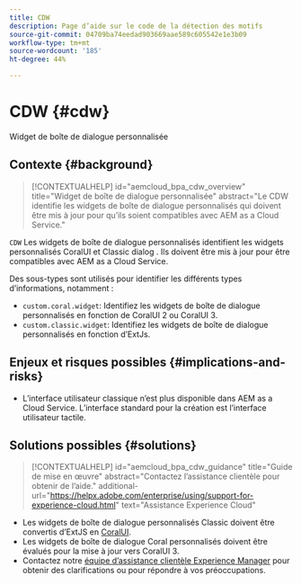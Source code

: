 ```yaml
---
title: CDW
description: Page d’aide sur le code de la détection des motifs
source-git-commit: 04709ba74eedad903669aae589c605542e1e3b09
workflow-type: tm+mt
source-wordcount: '185'
ht-degree: 44%

---
```


# CDW {#cdw}

Widget de boîte de dialogue personnalisée

## Contexte {#background}

>[!CONTEXTUALHELP]
>id="aemcloud_bpa_cdw_overview"
>title="Widget de boîte de dialogue personnalisée"
>abstract="Le CDW identifie les widgets de boîte de dialogue personnalisés qui doivent être mis à jour pour qu’ils soient compatibles avec AEM as a Cloud Service."

`CDW`  Les widgets de boîte de dialogue personnalisés identifient les widgets personnalisés CoralUI et Classic dialog . Ils doivent être mis à jour pour être compatibles avec AEM as a Cloud Service.

Des sous-types sont utilisés pour identifier les différents types d’informations, notamment :

* `custom.coral.widget`: Identifiez les widgets de boîte de dialogue personnalisés en fonction de CoralUI 2 ou CoralUI 3.
* `custom.classic.widget`: Identifiez les widgets de boîte de dialogue personnalisés en fonction d’ExtJs.

## Enjeux et risques possibles {#implications-and-risks}

* L’interface utilisateur classique n’est plus disponible dans AEM as a Cloud Service. L’interface standard pour la création est l’interface utilisateur tactile.

## Solutions possibles {#solutions}

>[!CONTEXTUALHELP]
>id="aemcloud_bpa_cdw_guidance"
>title="Guide de mise en œuvre"
>abstract="Contactez l’assistance clientèle pour obtenir de l’aide."
>additional-url="https://helpx.adobe.com/enterprise/using/support-for-experience-cloud.html" text="Assistance Experience Cloud"

* Les widgets de boîte de dialogue personnalisés Classic doivent être convertis d’ExtJS en [CoralUI](https://developer.adobe.com/experience-manager/reference-materials/6-5/coral-ui/coralui3/getting-started.html).
* Les widgets de boîte de dialogue Coral personnalisés doivent être évalués pour la mise à jour vers CoralUI 3.
* Contactez notre [équipe d’assistance clientèle Experience Manager](https://helpx.adobe.com/fr/enterprise/using/support-for-experience-cloud.html) pour obtenir des clarifications ou pour répondre à vos préoccupations.
